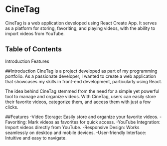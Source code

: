 # CineTag

CineTag is a web application developed using React Create App. It serves as a platform for storing, favoriting, and playing videos, with the ability to import videos from YouTube.

## Table of Contents
Introduction
Features

##Introduction
CineTag is a project developed as part of my programming portfolio. As a passionate developer, I wanted to create a web application that showcases my skills in front-end development, particularly using React.

The idea behind CineTag stemmed from the need for a simple yet powerful tool to manage and organize videos. With CineTag, users can easily store their favorite videos, categorize them, and access them with just a few clicks.

##Features
-Video Storage: Easily store and organize your favorite videos.
-Favoriting: Mark videos as favorites for quick access.
-YouTube Integration: Import videos directly from YouTube.
-Responsive Design: Works seamlessly on desktop and mobile devices.
-User-friendly Interface: Intuitive and easy to navigate.
